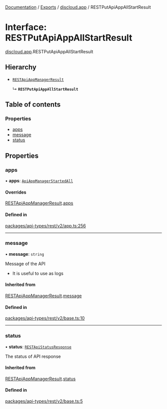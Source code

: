 [Documentation](../README.md) / [Exports](../modules.md) / [discloud.app](../modules/discloud_app.md) / RESTPutApiAppAllStartResult

# Interface: RESTPutApiAppAllStartResult

[discloud.app](../modules/discloud_app.md).RESTPutApiAppAllStartResult

## Hierarchy

- [`RESTApiAppManagerResult`](discloud_app.RESTApiAppManagerResult.md)

  ↳ **`RESTPutApiAppAllStartResult`**

## Table of contents

### Properties

- [apps](discloud_app.RESTPutApiAppAllStartResult.md#apps)
- [message](discloud_app.RESTPutApiAppAllStartResult.md#message)
- [status](discloud_app.RESTPutApiAppAllStartResult.md#status)

## Properties

### apps

• **apps**: [`ApiAppManagerStartedAll`](discloud_app.ApiAppManagerStartedAll.md)

#### Overrides

[RESTApiAppManagerResult](discloud_app.RESTApiAppManagerResult.md).[apps](discloud_app.RESTApiAppManagerResult.md#apps)

#### Defined in

[packages/api-types/rest/v2/app.ts:256](https://github.com/discloud/discloud.app/blob/bf097cb/packages/api-types/rest/v2/app.ts#L256)

___

### message

• **message**: `string`

Message of the API
- It is useful to use as logs

#### Inherited from

[RESTApiAppManagerResult](discloud_app.RESTApiAppManagerResult.md).[message](discloud_app.RESTApiAppManagerResult.md#message)

#### Defined in

[packages/api-types/rest/v2/base.ts:10](https://github.com/discloud/discloud.app/blob/bf097cb/packages/api-types/rest/v2/base.ts#L10)

___

### status

• **status**: [`RESTApiStatusResponse`](../modules/discloud_app.md#restapistatusresponse)

The status of API response

#### Inherited from

[RESTApiAppManagerResult](discloud_app.RESTApiAppManagerResult.md).[status](discloud_app.RESTApiAppManagerResult.md#status)

#### Defined in

[packages/api-types/rest/v2/base.ts:5](https://github.com/discloud/discloud.app/blob/bf097cb/packages/api-types/rest/v2/base.ts#L5)
